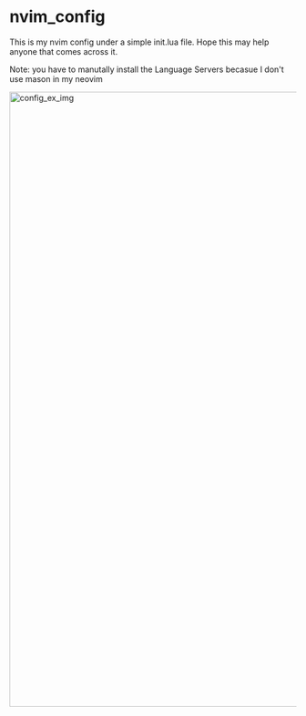 # nvim_config
This is my nvim config under a simple init.lua file. Hope this may help anyone that comes across it.

Note: you have to manutally install the Language Servers becasue I don't use mason in my neovim


<img width="1920" height="1080" alt="config_ex_img" src="https://github.com/user-attachments/assets/90dbcdf9-55c4-4886-b5c0-9ce3a86b8571" />
